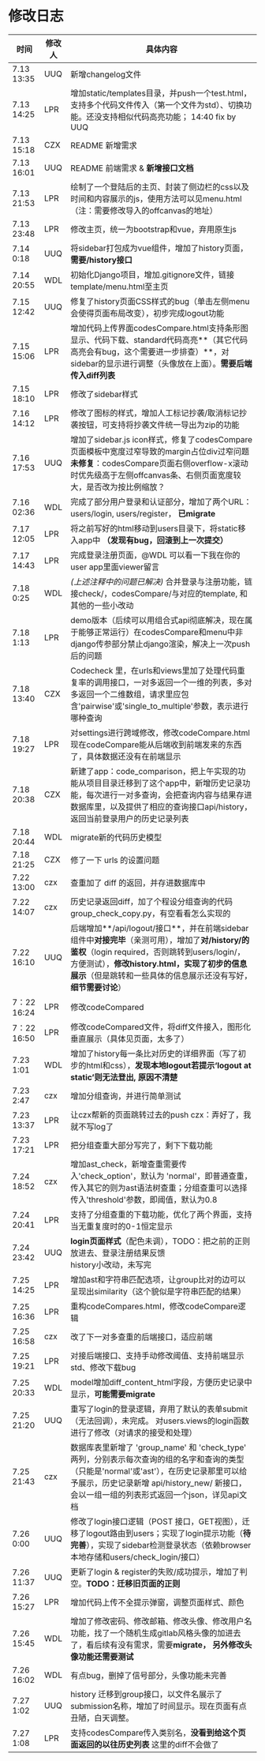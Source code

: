 # 修改日志

| 时间        | 修改人 | 具体内容                                                                                                                                                                         |
| ----------- | ------ |------------------------------------------------------------------------------------------------------------------------------------------------------------------------------|
| 7.13  13:35 | UUQ    | 新增changelog文件                                                                                                                                                                |
| 7.13  14:25 | LPR    | 增加static/templates目录，并push一个test.html，支持多个代码文件传入（第一个文件为std）、切换功能。还没支持相似代码高亮功能； 14:40 fix by UUQ                                                                              |
| 7.13 15:18  | CZX    | README 新增需求                                                                                                                                                                  |
| 7.13 16:01  | UUQ    | README 前端需求 & **新增接口文档**                                                                                                                                                     |
| 7.13 21:53  | LPR    | 绘制了一个登陆后的主页、封装了侧边栏的css以及时间和内容展示的js，使用方法可以见menu.html（注：需要修改导入的offcanvas的地址）                                                                                                   |
| 7.13 23:48  | LPR    | 修改主页，统一为bootstrap和vue，弃用原生js                                                                                                                                                 |
| 7.14   0:18 | UUQ    | 将sidebar打包成为vue组件，增加了history页面，**需要/history接口**                                                                                                                              |
| 7.14 20:55  | WDL    | 初始化Django项目，增加.gitignore文件，链接template/menu.html至主页                                                                                                                           |
| 7.15 12:42  | UUQ    | 修复了history页面CSS样式的bug（单击左侧menu会使得页面布局改变），初步完成logout功能                                                                                                                        |
| 7.15 15:06  | LPR    | 增加代码上传界面codesCompare.html支持条形图显示、代码下载、standard代码高亮**（其它代码高亮会有bug，这个需要进一步排查）**，对sidebar的显示进行调整（头像放在上面）。**需要后端传入diff列表**                                                       |
| 7.15 18:10  | LPR    | 修改了sidebar样式                                                                                                                                                                 |
| 7.16 14:12  | LPR    | 修改了图标的样式，增加人工标记抄袭/取消标记抄袭按钮，可支持将抄袭文件统一导出为zip的功能                                                                                                                               |
| 7.16 17:53  | UUQ    | 增加了sidebar.js icon样式，修复了codesCompare页面模板中宽度过窄导致的margin占位div过窄问题<br>**未修复**：codesCompare页面右侧overflow-x滚动时优先级高于左侧offcanvas条、右侧页面宽度较大，是否改为按比例缩放？                                |
| 7.16 02:36  | WDL    | 完成了部分用户登录和认证部分，增加了两个URL：users/login, users/register， **已migrate**                                                                                                            |
| 7.17 12:05  | LPR    | 将之前写好的html移动到users目录下，将static移入app中 **（发现有bug，回滚到上一次提交）**                                                                                                                    |
| 7.17 14:43  | LPR    | 完成登录注册页面，@WDL 可以看一下我在你的user app里面viewer留言                                                                                                                                    |
| 7.18  0:25  | WDL    | _(上述注释中的问题已解决)_ 合并登录与注册功能，链接check/，codesCompare/与对应的template, 和其他的一些小改动                                                                                                      |
| 7.18  1:13  | LPR    | demo版本（后续可以用组合式api彻底解决，现在属于能够正常运行）在codesCompare和menu中非django传参部分禁止django渲染，解决上一次push后的问题                                                                                     |
| 7.18  13:40 | CZX    | Codecheck 里，在urls和views里加了处理代码重复率的调用接口，一对多返回一个一维的列表，多对多返回一个二维数组，请求里应包含'pairwise'或'single_to_multiple'参数，表示进行哪种查询                                                             |
| 7.18 19:27  | LPR    | 对settings进行跨域修改，修改codeCompare.html 现在codeCompare能从后端收到前端发来的东西了，具体数据还没有在前端显示                                                                                                  |
| 7.18 20:38  | CZX    | 新建了app：code_comparison，把上午实现的功能从项目目录迁移到了这个app中，新增历史记录功能，每次进行一对多查询，会把查询内容与结果存进数据库里，以及提供了相应的查询接口api/history，返回当前登录用户的历史记录列表                                                    |
| 7.18 20:44  | WDL    | migrate新的代码历史模型                                                                                                                                                              |
| 7.18 21:25  | CZX    | 修了一下 urls 的设置问题                                                                                                                                                              |
| 7.22 13:00  | czx    | 查重加了 diff 的返回，并存进数据库中                                                                                                                                                        |
| 7.22 14:07  | czx    | 历史记录返回diff，加了个程设分组查询的代码 group_check_copy.py，有空看看怎么实现的                                                                                                                        |
| 7.22 16:10  | UUQ    | 后端增加**/api/logout/接口**，并在前端sidebar组件中**对接完毕**（亲测可用），增加了**对/history/的鉴权**（login required，否则跳转到users/login/，方便测试），**修改history.html，实现了初步的信息展示**（但是跳转和一些具体的信息展示还没有写好，**细节需要讨论**） |
| 7：22 16:24 | LPR    | 修改codeCompared                                                                                                                                                               |
| 7：22 16:50 | LPR    | 修改codeCompared文件，将diff文件接入，图形化垂直展示（具体见页面，太多了）                                                                                                                                |
| 7.23 1:01   | WDL    | 增加了history每一条比对历史的详细界面（写了初步的html和css），**发现本地logout若提示‘logout at static’则无法登出, 原因不清楚**                                                                                        |
| 7.23 2:47   | czx    | 增加分组查询，并进行简单测试                                                                                                                                                               |
| 7.23 13:37  | LPR    | 让czx帮新的页面跳转过去的push czx：弄好了，我就不写log了                                                                                                                                          |
| 7.23 17:21  | LPR    | 把分组查重大部分写完了，剩下下载功能                                                                                                                                                           |
| 7.24 18:52  | czx    | 增加ast_check，新增查重需要传入'check_option'，默认为 'normal'，即普通查重，传入其它的则为ast语法树查重；分组查重可以选择传入'threshold'参数，即阈值，默认为0.8                                                                     |
| 7.24 20:41  | LPR    | 支持了分组查重的下载功能，优化了两个界面，支持当无重复度时的0-1恒定显示                                                                                                                                        |
| 7.24 23:42  | UUQ    | **login页面样式**（配色未调），TODO：把之前的正则放进去、登录注册结果反馈<br> history小改动，未写完                                                                                                               |
| 7.25 14:25  | LPR    | 增加ast和字符串匹配选项，让group比对的边可以呈现出similarity（这个貌似是字符串匹配的结果）                                                                                                                       |
| 7.25 16:36  | LPR    | 重构codeCompares.html，修改codeCompare逻辑                                                                                                                                          |
| 7.25 16:58  | czx    | 改了下一对多查重的后端接口，适应前端                                                                                                                                                           |
| 7.25 19:21  | LPR    | 对接后端接口、支持手动修改阈值、支持前端显示std、修改下载bug                                                                                                                                            |
| 7.25 20:33  | WDL    | model增加diff_content_html字段，方便历史记录中显示，**可能需要migrate**                                                                                                                         |
| 7.25 21:20  | UUQ    | 重写了login的登录逻辑，弃用了默认的表单submit（无法回调），未完成。 对users.views的login函数进行了修改（对请求的接受和处理）                                                                                                 |
| 7.25 21:43  | czx    | 数据库表里新增了 'group_name' 和 'check_type' 两列，分别表示每次查询的组的名字和查询的类型（只能是'normal'或'ast'），在历史记录那里可以给予展示，历史记录新增 api/history_new/ 新接口，会以一组一组的列表形式返回一个json，详见api文档                         |
| 7.26 0:00   | UUQ    | 修改了login接口逻辑（POST 接口，GET视图），迁移了logout路由到users；实现了login提示功能（**待完善**），实现了sidebar检测登录状态（依赖browser本地存储和users/check_login/接口）                                                     |
| 7.26 11:37  | UUQ    | 更新了login & register的失败/成功提示，增加了判空。**TODO：迁移旧页面的正则**                                                                                                                          |
| 7.26 15:27  | LPR    | 增加代码上传不全提示弹窗，调整页面样式、颜色                                                                                                                                                       |
| 7.26 15:45  | WDL    | 增加了修改密码、修改邮箱、修改头像、修改用户名功能，找了一个随机生成gitlab风格头像的加进去了，看后续有没有需求，需要**migrate， 另外修改头像功能还需要测试**                                                                                      |
| 7.26 16:02  | WDL    | 有点bug，删掉了信号部分，头像功能未完善                                                                                                                                                        |
| 7.27 1:02   | UUQ    | history 迁移到group接口，以文件名展示了submission名称，增加了时间显示。现在页面有点丑陋，白天调整。                                                                                                                |\
| 7.27 1:08   | LPR    | 支持codesCompare传入类别名，**没看到给这个页面返回的以往历史列表** 这里的diff不会做了                                                                                                                        |